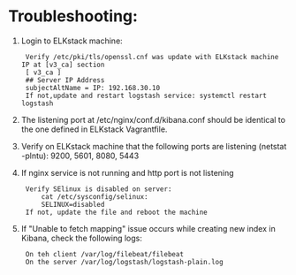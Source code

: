 # Troubleshooting:

1. Login to ELKstack machine:
		
		Verify /etc/pki/tls/openssl.cnf was update with ELKstack machine IP at [v3_ca] section
		[ v3_ca ]
		## Server IP Address
		subjectAltName = IP: 192.168.30.10
		If not,update and restart logstash service: systemctl restart logstash

2. The listening port at /etc/nginx/conf.d/kibana.conf should be identical to the one defined in 
   ELKstack Vagrantfile.

3. Verify on ELKstack machine that the following ports are listening (netstat -plntu): 9200, 5601, 8080, 5443

4. If nginx service is not running and http port is not listening

		Verify SElinux is disabled on server:
			cat /etc/sysconfig/selinux:
			SELINUX=disabled
		If not, update the file and reboot the machine

5. If "Unable to fetch mapping" issue occurs while creating new index in Kibana, check the following logs:
   
		On teh client /var/log/filebeat/filebeat
		On the server /var/log/logstash/logstash-plain.log
